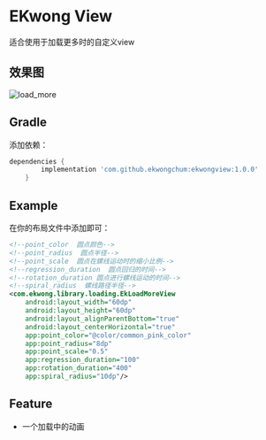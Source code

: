# EKwong View

适合使用于加载更多时的自定义view

## 效果图 ##


![load_more](E:\Android\github\EKwongView\images\load_more.gif)

## Gradle ##

添加依赖：

```groovy
dependencies {
        implementation 'com.github.ekwongchum:ekwongview:1.0.0'
    }
```

## Example ##

在你的布局文件中添加即可：

```xml
<!--point_color  圆点颜色-->
<!--point_radius  圆点半径-->
<!--point_scale  圆点在螺线运动时的缩小比例-->
<!--regression_duration  圆点回归的时间-->
<!--rotation_duration 圆点进行螺线运动的时间-->
<!--spiral_radius  螺线路径半径-->
<com.ekwong.library.loading.EkLoadMoreView
    android:layout_width="60dp"
    android:layout_height="60dp"
    android:layout_alignParentBottom="true"
    android:layout_centerHorizontal="true"
    app:point_color="@color/common_pink_color"
    app:point_radius="8dp"
    app:point_scale="0.5"
    app:regression_duration="100"
    app:rotation_duration="400"
    app:spiral_radius="10dp"/>
```
## Feature ##

* 一个加载中的动画